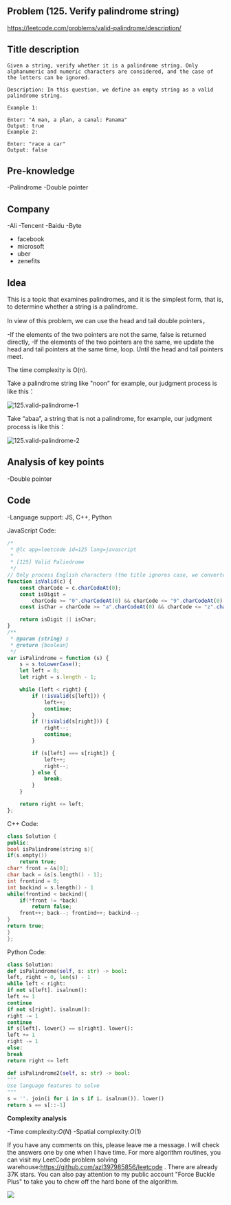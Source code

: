 ## Problem (125. Verify palindrome string)

https://leetcode.com/problems/valid-palindrome/description/

## Title description

```
Given a string, verify whether it is a palindrome string. Only alphanumeric and numeric characters are considered, and the case of the letters can be ignored.

Description: In this question, we define an empty string as a valid palindrome string.

Example 1:

Enter: "A man, a plan, a canal: Panama"
Output: true
Example 2:

Enter: "race a car"
Output: false

```

## Pre-knowledge

-Palindrome
-Double pointer

## Company

-Ali
-Tencent
-Baidu
-Byte

- facebook
- microsoft
- uber
- zenefits

## Idea

This is a topic that examines palindromes, and it is the simplest form, that is, to determine whether a string is a palindrome.

In view of this problem, we can use the head and tail double pointers，

-If the elements of the two pointers are not the same, false is returned directly,
-If the elements of the two pointers are the same, we update the head and tail pointers at the same time, loop. Until the head and tail pointers meet.

The time complexity is O(n).

Take a palindrome string like "noon” for example, our judgment process is like this：

![125.valid-palindrome-1](https://p.ipic.vip/mhufab.jpg)

Take “abaa”, a string that is not a palindrome, for example, our judgment process is like this：

![125.valid-palindrome-2](https://p.ipic.vip/06pg33.jpg)

## Analysis of key points

-Double pointer

## Code

-Language support: JS, C++, Python

JavaScript Code:

```js
/*
 * @lc app=leetcode id=125 lang=javascript
 *
 * [125] Valid Palindrome
 */
// Only process English characters (the title ignores case, we converted all the previous ones into lowercase, so here we only judge lowercase) and numbers
function isValid(c) {
	const charCode = c.charCodeAt(0);
	const isDigit =
		charCode >= "0".charCodeAt(0) && charCode <= "9".charCodeAt(0);
	const isChar = charCode >= "a".charCodeAt(0) && charCode <= "z".charCodeAt(0);

	return isDigit || isChar;
}
/**
 * @param {string} s
 * @return {boolean}
 */
var isPalindrome = function (s) {
	s = s.toLowerCase();
	let left = 0;
	let right = s.length - 1;

	while (left < right) {
		if (!isValid(s[left])) {
			left++;
			continue;
		}
		if (!isValid(s[right])) {
			right--;
			continue;
		}

		if (s[left] === s[right]) {
			left++;
			right--;
		} else {
			break;
		}
	}

	return right <= left;
};
```

C++ Code:

```C++
class Solution {
public:
bool isPalindrome(string s){
if(s.empty())
	return true;
char* front = &s[0];
char back = &s[s.length() - 1];
int frontind = 0;
int backind = s.length() - 1
while(frontind < backind){
	if(*front != *back)
		return false;
	front++; back--; frontind++; backind--;
}
return true;
}
};
```


Python Code:

```python
class Solution:
def isPalindrome(self, s: str) -> bool:
left, right = 0, len(s) - 1
while left < right:
if not s[left]. isalnum():
left += 1
continue
if not s[right]. isalnum():
right -= 1
continue
if s[left]. lower() == s[right]. lower():
left += 1
right -= 1
else:
break
return right <= left

def isPalindrome2(self, s: str) -> bool:
"""
Use language features to solve
"""
s = ''. join(i for i in s if i. isalnum()). lower()
return s == s[::-1]
```

**Complexity analysis**

-Time complexity:$O(N)$
-Spatial complexity:$O(1)$

If you have any comments on this, please leave me a message. I will check the answers one by one when I have time. For more algorithm routines, you can visit my LeetCode problem solving warehouse:https://github.com/azl397985856/leetcode . There are already 37K stars.
You can also pay attention to my public account "Force Buckle Plus" to take you to chew off the hard bone of the algorithm.

![](https://p.ipic.vip/9k2xlg.jpg)
